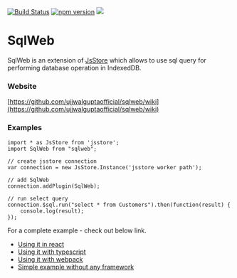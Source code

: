 [![Build Status](https://travis-ci.org/ujjwalguptaofficial/sqlweb.svg?branch=master)](https://travis-ci.org/ujjwalguptaofficial/sqlweb)
[![npm version](https://badge.fury.io/js/sqlweb.svg)](https://badge.fury.io/js/sqlweb)
[![](https://data.jsdelivr.com/v1/package/npm/sqlweb/badge)](https://www.jsdelivr.com/package/npm/sqlweb)

# SqlWeb

SqlWeb is an extension of [JsStore](http://jsstore.net/) which allows to use sql query for performing database operation in IndexedDB.

### Website

[https://github.com/ujjwalguptaofficial/sqlweb/wiki](https://github.com/ujjwalguptaofficial/sqlweb/wiki)

### Examples

```
import * as JsStore from 'jsstore';
import SqlWeb from "sqlweb";

// create jsstore connection
var connection = new JsStore.Instance('jsstore worker path');

// add SqlWeb 
connection.addPlugin(SqlWeb);

// run select query
connection.$sql.run("select * from Customers").then(function(result) {
    console.log(result);
});
```
For a complete example - check out below link.

* [Using it in react](https://github.com/ujjwalguptaofficial/sqlweb/tree/master/examples/react)
* [Using it with typescript](https://github.com/ujjwalguptaofficial/sqlweb/tree/master/examples/typescript)
* [Using it with webpack](https://github.com/ujjwalguptaofficial/sqlweb/tree/master/examples/webpack)
* [Simple example without any framework](https://github.com/ujjwalguptaofficial/sqlweb/tree/master/examples/simple%20example)
